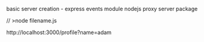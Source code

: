 basic server creation - express
events module nodejs
proxy server package


// >node filename.js

 http://localhost:3000/profile?name=adam